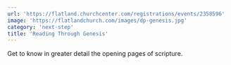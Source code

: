 ```yaml
---
url: 'https://flatland.churchcenter.com/registrations/events/2358596'
image: 'https://flatlandchurch.com/images/dp-genesis.jpg'
category: 'next-step'
title: 'Reading Through Genesis'
---
```


Get to know in greater detail the opening pages of scripture.
